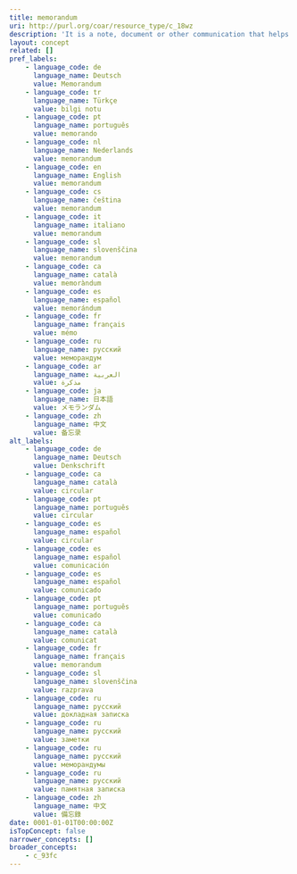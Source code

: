 ```yaml
---
title: memorandum
uri: http://purl.org/coar/resource_type/c_18wz
description: 'It is a note, document or other communication that helps the memory by recording events or observations on a topic. A memorandum can have only a certain number of formats; it may have a format specific to an office or institution.   [Source: https://en.wikipedia.org/wiki/Memorandum]'
layout: concept
related: []
pref_labels:
    - language_code: de
      language_name: Deutsch
      value: Memorandum
    - language_code: tr
      language_name: Türkçe
      value: bilgi notu
    - language_code: pt
      language_name: português
      value: memorando
    - language_code: nl
      language_name: Nederlands
      value: memorandum
    - language_code: en
      language_name: English
      value: memorandum
    - language_code: cs
      language_name: čeština
      value: memorandum
    - language_code: it
      language_name: italiano
      value: memorandum
    - language_code: sl
      language_name: slovenščina
      value: memorandum
    - language_code: ca
      language_name: català
      value: memoràndum
    - language_code: es
      language_name: español
      value: memorándum
    - language_code: fr
      language_name: français
      value: mémo
    - language_code: ru
      language_name: русский
      value: меморандум
    - language_code: ar
      language_name: العربية
      value: مذكرة
    - language_code: ja
      language_name: 日本語
      value: メモランダム
    - language_code: zh
      language_name: 中文
      value: 备忘录
alt_labels:
    - language_code: de
      language_name: Deutsch
      value: Denkschrift
    - language_code: ca
      language_name: català
      value: circular
    - language_code: pt
      language_name: português
      value: circular
    - language_code: es
      language_name: español
      value: circular
    - language_code: es
      language_name: español
      value: comunicación
    - language_code: es
      language_name: español
      value: comunicado
    - language_code: pt
      language_name: português
      value: comunicado
    - language_code: ca
      language_name: català
      value: comunicat
    - language_code: fr
      language_name: français
      value: memorandum
    - language_code: sl
      language_name: slovenščina
      value: razprava
    - language_code: ru
      language_name: русский
      value: докладная записка
    - language_code: ru
      language_name: русский
      value: заметки
    - language_code: ru
      language_name: русский
      value: меморандумы
    - language_code: ru
      language_name: русский
      value: памятная записка
    - language_code: zh
      language_name: 中文
      value: 備忘錄
date: 0001-01-01T00:00:00Z
isTopConcept: false
narrower_concepts: []
broader_concepts:
    - c_93fc
---
```


